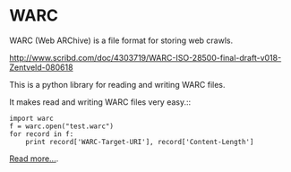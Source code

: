 WARC
====

WARC (Web ARChive) is a file format for storing web crawls.

http://www.scribd.com/doc/4303719/WARC-ISO-28500-final-draft-v018-Zentveld-080618

This is a python library for reading and writing WARC files.

It makes read and writing WARC files very easy.::

	import warc
    f = warc.open("test.warc")
    for record in f:
        print record['WARC-Target-URI'], record['Content-Length']

[Read more...](docs/index.rst).